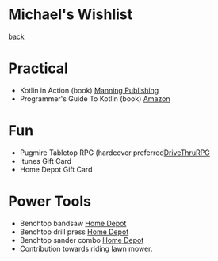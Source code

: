 # Michael's Wishlist

[back](../index.md)

# Practical
- Kotlin in Action (book) [Manning Publishing](https://www.manning.com/books/kotlin-in-action)
- Programmer's Guide To Kotlin (book) [Amazon](https://www.amazon.com/Programmers-Guide-Kotlin-Mike-James/dp/1871962536)

# Fun
- Pugmire Tabletop RPG (hardcover preferred[DriveThruRPG](https://www.drivethrurpg.com/product/204313/Pugmire-Core-Rulebook?cPath=8329_23127)
 - Itunes Gift Card
 - Home Depot Gift Card

# Power Tools
- Benchtop bandsaw [Home Depot](https://www.homedepot.com/p/RYOBI-2-5-Amp-9-in-Band-Saw-BS904G/205503634)
- Benchtop drill press [Home Depot](homedepot.com/p/RYOBI-10-in-Drill-Press-with-EXACTLINE-Laser-Alignment-System-DP103L/205503636)
- Benchtop sander combo [Home Depot](https://www.homedepot.com/p/Shop-Fox-2-in-Belt-6-in-Disc-Sander-Benchtop-Combo-W1838/309626482)
- Contribution towards riding lawn mower.